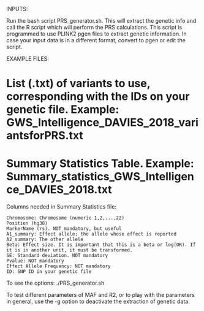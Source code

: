 INPUTS:

Run the bash script PRS_generator.sh. This will extract the genetic info and call the R script which will perform the PRS calculations.
This script is programmed to use PLINK2 pgen files to extract genetic information. In case your input data is in a different format, convert to pgen or edit the script.

EXAMPLE FILES:
# List (.txt) of variants to use, corresponding with the IDs on your genetic file. Example: GWS_Intelligence_DAVIES_2018_variantsforPRS.txt
# Summary Statistics Table. Example: Summary_statistics_GWS_Intelligence_DAVIES_2018.txt

Columns needed in Summary Statistics file:

    Chromosome: Chromosome (numeric 1,2,...,22)
    Position (hg38)
    MarkerName (rs). NOT mandatory, but useful
    A1_summary: Effect allele; the allele whose effect is reported
    A2_summary: The other allele
    Beta: Effect size. It is important that this is a beta or log(OR). If it is in another unit, it must be transformed.
    SE: Standard deviation. NOT mandatory
    Pvalue: NOT mandatory
    Effect Allele Frequency: NOT mandatory
    ID: SNP ID in your genetic file

To see the options: ./PRS_generator.sh

To test different parameters of MAF and R2, or to play with the parameters in general, use the -g option to deactivate the extraction of genetic data.
